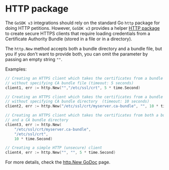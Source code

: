 # HTTP package

The `GoSDK v3` integrations should rely on the standard Go `http` package for doing HTTP petitions. However, `GoSDK v3`
provides a helper [HTTP package](https://godoc.org/github.com/newrelic/infra-integrations-sdk/http) to create secure
HTTPS clients that require loading credentials from a Certificate Authority Bundle (stored in a file or in a directory).

The `http.New` method accepts both a bundle directory and a bundle file, but you if you don't want to provide both,
you can omit the parameter by passing an empty string `""`.

Examples:

```go
// Creating an HTTPS client which takes the certificates from a bundle dir,
// without specifying CA bundle file (timeout: 5 seconds)
client1, err := http.New("","/etc/ssl/crt", 5 * time.Second)

// Creating an HTTPS client which takes the certificates from a bundle file,
// without specifying CA bundle directory  (timeout: 10 seconds)
client2, err := http.New("/etc/ssl/crt/myserver.ca-bundle", "", 10 * time.Second)

// Creating an HTTPS client which takes the certificates from both a bundle file
// and a CA bundle directory
client3, err := http.New(
    "/etc/ssl/crt/myserver.ca-bundle",
    "/etc/ssl/crt",
    10 * time.Second)

// Creating a simple HTTP (unsecure) client
client4, err := http.New("", "", 5 * time.Second)
```

For more details, check the [http.New GoDoc](https://godoc.org/github.com/newrelic/infra-integrations-sdk/http#New)
page.
